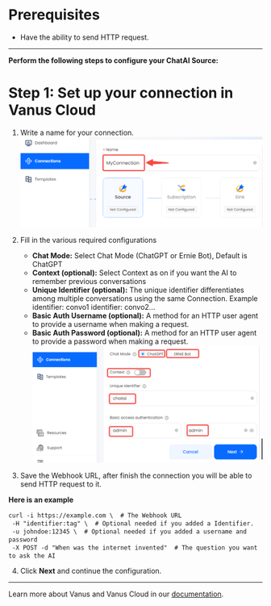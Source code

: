 #
# Prerequisites
- Have the ability to send HTTP request.

---

**Perform the following steps to configure your ChatAI Source:**

# Step 1: Set up your connection in Vanus Cloud

1. Write a name for your connection.  
   ![img.png](images/connection.png)

2. Fill in the various required configurations
    - **Chat Mode:** Select Chat Mode (ChatGPT or Ernie Bot), Default is ChatGPT
    - **Context (optional):** Select Context as on if you want the AI to remember previous conversations
    - **Unique Identifier (optional):** The unique identifier differentiates among multiple conversations using the same Connection. Example identifier: convo1 identifier: convo2...
    - **Basic Auth Username (optional):** A method for an HTTP user agent to provide a username when making a request.
    - **Basic Auth Password (optional):** A method for an HTTP user agent to provide a password when making a request.  
      ![img.png](images/chatai-config.png)

3. Save the Webhook URL, after finish the connection you will be able to send HTTP request to it.
   
**Here is an example**
```shell
curl -i https://example.com \  # The Webhook URL 
 -H "identifier:tag" \  # Optional needed if you added a Identifier.
 -u johndoe:12345 \  # Optional needed if you added a username and password
 -X POST -d "When was the internet invented"  # The question you want to ask the AI
```

4. Click **Next** and continue the configuration.

---

Learn more about Vanus and Vanus Cloud in our [documentation](https://docs.vanus.ai).
